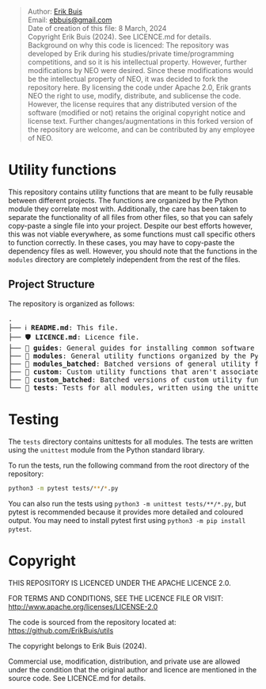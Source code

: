 > Author: [Erik Buis](https://github.com/ErikBuis) \
> Email: [ebbuis@gmail.com](mailto:ebbuis@gmail.com) \
> Date of creation of this file: 8 March, 2024 \
> Copyright Erik Buis (2024). See LICENCE.md for details. \
> Background on why this code is licenced: The repository was developed by Erik during his studies/private time/programming competitions, and so it is his intellectual property. However, further modifications by NEO were desired. Since these modifications would be the intellectual property of NEO, it was decided to fork the repository here. By licensing the code under Apache 2.0, Erik grants NEO the right to use, modify, distribute, and sublicense the code. However, the license requires that any distributed version of the software (modified or not) retains the original copyright notice and license text. Further changes/augmentations in this forked version of the repository are welcome, and can be contributed by any employee of NEO. 


# Utility functions
This repository contains utility functions that are meant to be fully reusable between different projects. The functions are organized by the Python module they correlate most with. Additionally, the care has been taken to separate the functionality of all files from other files, so that you can safely copy-paste a single file into your project. Despite our best efforts however, this was not viable everywhere, as some functions must call specific others to function correctly. In these cases, you may have to copy-paste the dependency files as well. However, you should note that the functions in the `modules` directory are completely independent from the rest of the files.


## Project Structure
The repository is organized as follows:
<pre>
.
├── ℹ️ <b>README.md</b>: This file.
├── 🛡️ <b>LICENCE.md</b>: Licence file.
├── 📁 <b>guides</b>: General guides for installing common software or other components often required for real-world projects.
├── 📁 <b>modules</b>: General utility functions organized by the Python module they correlate most with. Each file is completely independent from the rest of the files, so you can safely copy-paste a single file into your project.
├── 📁 <b>modules_batched</b>: Batched versions of general utility functions, again organized by their Python module. Note that these functions often have another dependency, in particular PyTorch.
├── 📁 <b>custom</b>: Custom utility functions that aren't associated with a specific Python module.
├── 📁 <b>custom_batched</b>: Batched versions of custom utility functions.
└── 📁 <b>tests</b>: Tests for all modules, written using the unittest module from the Python standard library.
</pre>


# Testing
The `tests` directory contains unittests for all modules. The tests are written using the `unittest` module from the Python standard library.

To run the tests, run the following command from the root directory of the repository:
```bash
python3 -m pytest tests/**/*.py
```
You can also run the tests using `python3 -m unittest tests/**/*.py`, but pytest is recommended because it provides more detailed and coloured output. You may need to install pytest first using `python3 -m pip install pytest`.


# Copyright
THIS REPOSITORY IS LICENCED UNDER THE APACHE LICENCE 2.0.

FOR TERMS AND CONDITIONS, SEE THE LICENCE FILE OR VISIT:
http://www.apache.org/licenses/LICENSE-2.0

The code is sourced from the repository located at:
https://github.com/ErikBuis/utils

The copyright belongs to Erik Buis (2024).

Commercial use, modification, distribution, and private use are allowed under
the condition that the original author and licence are mentioned in the source
code. See LICENCE.md for details.

